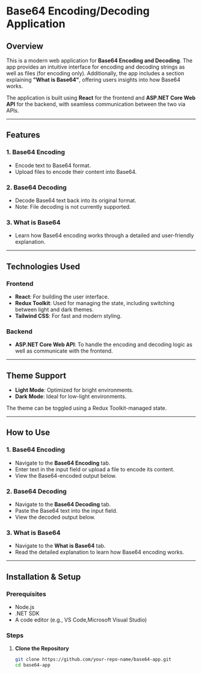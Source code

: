 # Base64 Encoding/Decoding Application

## Overview
This is a modern web application for **Base64 Encoding and Decoding**. The app provides an intuitive interface for encoding and decoding strings as well as files (for encoding only). Additionally, the app includes a section explaining **"What is Base64"**, offering users insights into how Base64 works.

The application is built using **React** for the frontend and **ASP.NET Core Web API** for the backend, with seamless communication between the two via APIs.

---

## Features

### 1. **Base64 Encoding**
- Encode text to Base64 format.
- Upload files to encode their content into Base64.

### 2. **Base64 Decoding**
- Decode Base64 text back into its original format.
- Note: File decoding is not currently supported.

### 3. **What is Base64**
- Learn how Base64 encoding works through a detailed and user-friendly explanation.

---

## Technologies Used

### Frontend
- **React**: For building the user interface.
- **Redux Toolkit**: Used for managing the state, including switching between light and dark themes.
- **Tailwind CSS**: For fast and modern styling.

### Backend
- **ASP.NET Core Web API**: To handle the encoding and decoding logic as well as communicate with the frontend.

---

## Theme Support
- **Light Mode**: Optimized for bright environments.
- **Dark Mode**: Ideal for low-light environments.

The theme can be toggled using a Redux Toolkit-managed state.

---

## How to Use

### 1. Base64 Encoding
- Navigate to the **Base64 Encoding** tab.
- Enter text in the input field or upload a file to encode its content.
- View the Base64-encoded output below.

### 2. Base64 Decoding
- Navigate to the **Base64 Decoding** tab.
- Paste the Base64 text into the input field.
- View the decoded output below.

### 3. What is Base64
- Navigate to the **What is Base64** tab.
- Read the detailed explanation to learn how Base64 encoding works.

---

## Installation & Setup

### Prerequisites
- Node.js
- .NET SDK
- A code editor (e.g., VS Code,Microsoft Visual Studio)

### Steps
1. **Clone the Repository**  
   ```bash
   git clone https://github.com/your-repo-name/base64-app.git
   cd base64-app
   ```

